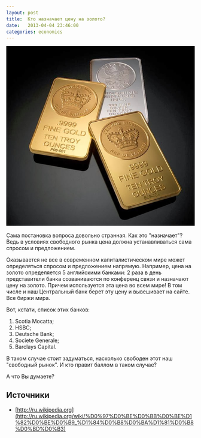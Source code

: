 ```yaml
---
layout: post
title:  Кто назначает цену на золото?
date:   2013-04-04 23:46:00
categories: economics
---
```


![Золото](/images/posts/kto-naznachaet-cenu-na-zoloto.jpeg "Кто назначает цену на золото")


Сама постановка вопроса довольно странная. Как это "назначает"? Ведь в условиях свободного рынка цена должна устанавливаться сама спросом и предложением.

Оказывается не все в современном капиталистическом мире может определяться спросом и предложением напрямую. Например, цена на золото определяется 5 английскими банками: 2 раза в день представители банка созваниваются по конференц связи и назначают цену на золото. Причем используется эта цена во всем мире! В том числе и наш Центральный банк берет эту цену и вывешивает на сайте. Все биржи мира.

Вот, кстати, список этих банков:

  1. Scotia Mocatta;
  2. HSBC;
  3. Deutsche Bank;
  4. Societe Generale;
  5. Barclays Capital.


В таком случае стоит задуматься, насколько свободен этот наш "свободный рынок". И кто правит баллом в таком случае?

А что Вы думаете?

## Источники

 * [http://ru.wikipedia.org](http://ru.wikipedia.org/wiki/%D0%97%D0%BE%D0%BB%D0%BE%D1%82%D0%BE%D0%B9_%D1%84%D0%B8%D0%BA%D1%81%D0%B8%D0%BD%D0%B3)



